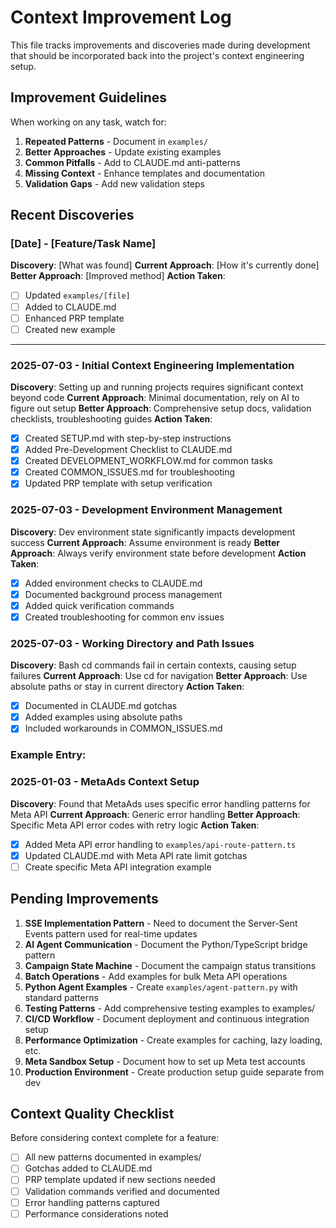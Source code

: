 # Context Improvement Log

This file tracks improvements and discoveries made during development that should be incorporated back into the project's context engineering setup.

## Improvement Guidelines

When working on any task, watch for:
1. **Repeated Patterns** - Document in `examples/`
2. **Better Approaches** - Update existing examples
3. **Common Pitfalls** - Add to CLAUDE.md anti-patterns
4. **Missing Context** - Enhance templates and documentation
5. **Validation Gaps** - Add new validation steps

## Recent Discoveries

### [Date] - [Feature/Task Name]
**Discovery**: [What was found]
**Current Approach**: [How it's currently done]
**Better Approach**: [Improved method]
**Action Taken**: 
- [ ] Updated `examples/[file]`
- [ ] Added to CLAUDE.md
- [ ] Enhanced PRP template
- [ ] Created new example

---

### 2025-07-03 - Initial Context Engineering Implementation
**Discovery**: Setting up and running projects requires significant context beyond code
**Current Approach**: Minimal documentation, rely on AI to figure out setup
**Better Approach**: Comprehensive setup docs, validation checklists, troubleshooting guides
**Action Taken**: 
- [x] Created SETUP.md with step-by-step instructions
- [x] Added Pre-Development Checklist to CLAUDE.md
- [x] Created DEVELOPMENT_WORKFLOW.md for common tasks
- [x] Created COMMON_ISSUES.md for troubleshooting
- [x] Updated PRP template with setup verification

### 2025-07-03 - Development Environment Management
**Discovery**: Dev environment state significantly impacts development success
**Current Approach**: Assume environment is ready
**Better Approach**: Always verify environment state before development
**Action Taken**: 
- [x] Added environment checks to CLAUDE.md
- [x] Documented background process management
- [x] Added quick verification commands
- [x] Created troubleshooting for common env issues

### 2025-07-03 - Working Directory and Path Issues
**Discovery**: Bash cd commands fail in certain contexts, causing setup failures
**Current Approach**: Use cd for navigation
**Better Approach**: Use absolute paths or stay in current directory
**Action Taken**: 
- [x] Documented in CLAUDE.md gotchas
- [x] Added examples using absolute paths
- [x] Included workarounds in COMMON_ISSUES.md

### Example Entry:
### 2025-01-03 - MetaAds Context Setup
**Discovery**: Found that MetaAds uses specific error handling patterns for Meta API
**Current Approach**: Generic error handling
**Better Approach**: Specific Meta API error codes with retry logic
**Action Taken**: 
- [x] Added Meta API error handling to `examples/api-route-pattern.ts`
- [x] Updated CLAUDE.md with Meta API rate limit gotchas
- [ ] Create specific Meta API integration example

## Pending Improvements

1. **SSE Implementation Pattern** - Need to document the Server-Sent Events pattern used for real-time updates
2. **AI Agent Communication** - Document the Python/TypeScript bridge pattern
3. **Campaign State Machine** - Document the campaign status transitions
4. **Batch Operations** - Add examples for bulk Meta API operations
5. **Python Agent Examples** - Create `examples/agent-pattern.py` with standard patterns
6. **Testing Patterns** - Add comprehensive testing examples to examples/
7. **CI/CD Workflow** - Document deployment and continuous integration setup
8. **Performance Optimization** - Create examples for caching, lazy loading, etc.
9. **Meta Sandbox Setup** - Document how to set up Meta test accounts
10. **Production Environment** - Create production setup guide separate from dev

## Context Quality Checklist

Before considering context complete for a feature:
- [ ] All new patterns documented in examples/
- [ ] Gotchas added to CLAUDE.md
- [ ] PRP template updated if new sections needed
- [ ] Validation commands verified and documented
- [ ] Error handling patterns captured
- [ ] Performance considerations noted